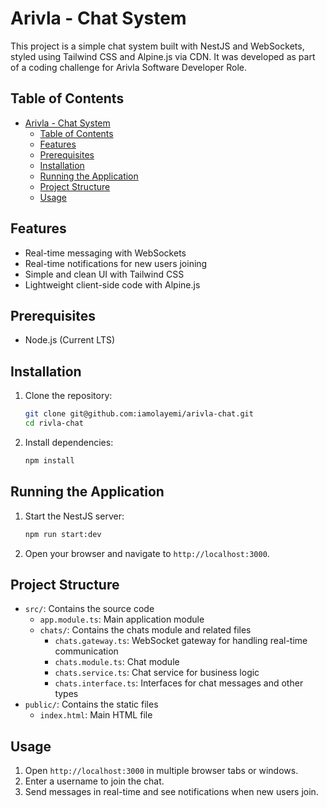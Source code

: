 # Arivla - Chat System

This project is a simple chat system built with NestJS and WebSockets, styled using Tailwind CSS and Alpine.js via CDN. It was developed as part of a coding challenge for Arivla Software Developer Role.

## Table of Contents

- [Arivla - Chat System](#arivla---chat-system)
  - [Table of Contents](#table-of-contents)
  - [Features](#features)
  - [Prerequisites](#prerequisites)
  - [Installation](#installation)
  - [Running the Application](#running-the-application)
  - [Project Structure](#project-structure)
  - [Usage](#usage)

## Features

- Real-time messaging with WebSockets
- Real-time notifications for new users joining
- Simple and clean UI with Tailwind CSS
- Lightweight client-side code with Alpine.js

## Prerequisites

- Node.js (Current LTS)

## Installation

1. Clone the repository:

   ```bash
   git clone git@github.com:iamolayemi/arivla-chat.git
   cd rivla-chat
   ```

2. Install dependencies:

   ```bash
   npm install
   ```

## Running the Application

1. Start the NestJS server:

   ```bash
   npm run start:dev
   ```

2. Open your browser and navigate to `http://localhost:3000`.

## Project Structure

- `src/`: Contains the source code
  - `app.module.ts`: Main application module
  - `chats/`: Contains the chats module and related files
    - `chats.gateway.ts`: WebSocket gateway for handling real-time communication
    - `chats.module.ts`: Chat module
    - `chats.service.ts`: Chat service for business logic
    - `chats.interface.ts`: Interfaces for chat messages and other types
- `public/`: Contains the static files
  - `index.html`: Main HTML file

## Usage
1. Open `http://localhost:3000` in multiple browser tabs or windows.
2. Enter a username to join the chat.
3. Send messages in real-time and see notifications when new users join.

